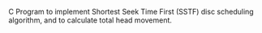 C Program to implement Shortest Seek Time First (SSTF) disc scheduling algorithm, and to calculate total head movement.
